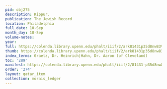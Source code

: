 ```yaml
---
pid: obj275
description: Kippur.
publication: The Jewish Record
location: Philadelphia
full_date: 10-Sep
month_day: 10-Sep
volume-notes:
year:
full: https://colenda.library.upenn.edu/phalt/iiif/2/ark81431p35d8nw83%2FSHA256E-s7502629--6b2c3905d89a3a66df10a3a473839c3fe942fa393e06de345cf826546c476692.jpeg/full/3500,/0/default.jpg
thumb: https://colenda.library.upenn.edu/phalt/iiif/2/ark81431p35d8nw83%2FSHA256E-s7502629--6b2c3905d89a3a66df10a3a473839c3fe942fa393e06de345cf826546c476692.jpeg/full/!200,200/0/default.jpg
index_terms: Graetz, Dr. Heinrich|Hahn, Dr. Aaron (of Cleveland)
toc: '289'
manifest: https://colenda.library.upenn.edu/phalt/iiif/2/81431-p35d8nw83/manifest
order: '274'
layout: qatar_item
collection: morais_ledger
---
```

